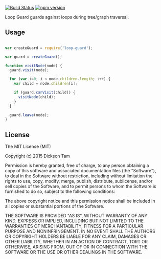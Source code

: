 [![Build Status](https://travis-ci.org/dicksont/loop-guard.svg?branch=master)](https://travis-ci.org/dicksont/loop-guard)
[![npm version](https://badge.fury.io/js/loop-guard.svg)](http://badge.fury.io/js/loop-guard)

Loop Guard guards against loops during tree/graph traversal.


## Usage

```javascript

var createGuard = require('loop-guard');

var guard = createGuard();

function visitNode(node) {
  guard.visit(node);

  for (var i=0; i < node.children.length; i++) {
    var child = node.children[i];

    if (guard.canVisit(child)) {
      visitNode(child);
    }
  }

  guard.leave(node);
}

```

## License
The MIT License (MIT)

Copyright (c) 2015 Dickson Tam

Permission is hereby granted, free of charge, to any person obtaining a copy
of this software and associated documentation files (the "Software"), to deal
in the Software without restriction, including without limitation the rights
to use, copy, modify, merge, publish, distribute, sublicense, and/or sell
copies of the Software, and to permit persons to whom the Software is
furnished to do so, subject to the following conditions:

The above copyright notice and this permission notice shall be included in all
copies or substantial portions of the Software.

THE SOFTWARE IS PROVIDED "AS IS", WITHOUT WARRANTY OF ANY KIND, EXPRESS OR
IMPLIED, INCLUDING BUT NOT LIMITED TO THE WARRANTIES OF MERCHANTABILITY,
FITNESS FOR A PARTICULAR PURPOSE AND NONINFRINGEMENT. IN NO EVENT SHALL THE
AUTHORS OR COPYRIGHT HOLDERS BE LIABLE FOR ANY CLAIM, DAMAGES OR OTHER
LIABILITY, WHETHER IN AN ACTION OF CONTRACT, TORT OR OTHERWISE, ARISING FROM,
OUT OF OR IN CONNECTION WITH THE SOFTWARE OR THE USE OR OTHER DEALINGS IN THE
SOFTWARE.
